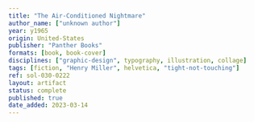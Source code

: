 ```yaml
---
title: "The Air-Conditioned Nightmare"
author_name: ["unknown author"]
year: y1965
origin: United-States
publisher: "Panther Books"
formats: [book, book-cover]
disciplines: ["graphic-design", typography, illustration, collage]
tags: [fiction, "Henry Miller", helvetica, "tight-not-touching"]
ref: sol-030-0222
layout: artifact
status: complete
published: true
date_added: 2023-03-14
---
```

